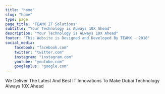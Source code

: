```yaml
---
title: "home"
slug: "home"
type: page
page_title: "TEAMX IT Solutions"
subtitle: "Your Technology is ALways 10X Ahead"
description: "Your Technology is ALways 10X Ahead"
footer: "This Website is Designed and Developed By TEAMX - 2018"
social_media: 
    facebook: "facebook.com"
    twitter: "twitter.com"
    instagram: "instagram.com"
    youtube: "youtube.com"
    googleplus: "google.com"
---
```

We Deliver The Latest And Best IT Innovations To Make Dubai Technology Always 10X Ahead